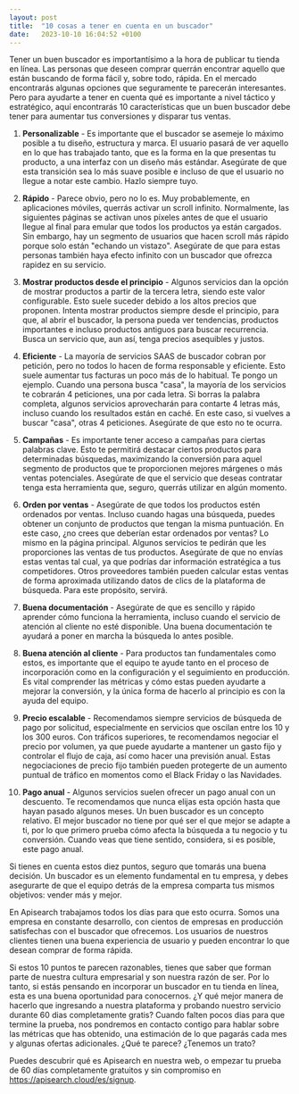 ```yaml
---
layout: post
title:  "10 cosas a tener en cuenta en un buscador"
date:   2023-10-10 16:04:52 +0100
---
```

Tener un buen buscador es importantísimo a la hora de publicar tu tienda en línea. Las personas que deseen comprar
querrán encontrar aquello que están buscando de forma fácil y, sobre todo, rápida. En el mercado encontrarás algunas
opciones que seguramente te parecerán interesantes. Pero para ayudarte a tener en cuenta qué es importante a nivel
táctico y estratégico, aquí encontrarás 10 características que un buen buscador debe tener para aumentar tus
conversiones y disparar tus ventas.

1. **Personalizable** - Es importante que el buscador se asemeje lo máximo posible a tu diseño, estructura y marca. El usuario
pasará de ver aquello en lo que has trabajado tanto, que es la forma en la que presentas tu producto, a una interfaz
con un diseño más estándar. Asegúrate de que esta transición sea lo más suave posible e incluso de que el usuario no
llegue a notar este cambio. Hazlo siempre tuyo.

1. **Rápido** - Parece obvio, pero no lo es. Muy probablemente, en aplicaciones móviles, querrás activar un scroll infinito.
Normalmente, las siguientes páginas se activan unos píxeles antes de que el usuario llegue al final para emular que
todos los productos ya están cargados. Sin embargo, hay un segmento de usuarios que hacen scroll más rápido porque solo
están "echando un vistazo". Asegúrate de que para estas personas también haya efecto infinito con un buscador que
ofrezca rapidez en su servicio.

1. **Mostrar productos desde el principio** - Algunos servicios dan la opción de mostrar productos a partir de la tercera
letra, siendo este valor configurable. Esto suele suceder debido a los altos precios que proponen. Intenta mostrar
productos siempre desde el principio, para que, al abrir el buscador, la persona pueda ver tendencias, productos
importantes e incluso productos antiguos para buscar recurrencia. Busca un servicio que, aun así, tenga precios
asequibles y justos.

1. **Eficiente** - La mayoría de servicios SAAS de buscador cobran por petición, pero no todos lo hacen de forma responsable
y eficiente. Esto suele aumentar tus facturas un poco más de lo habitual. Te pongo un ejemplo. Cuando una persona
busca "casa", la mayoría de los servicios te cobrarán 4 peticiones, una por cada letra. Si borras la palabra completa,
algunos servicios aprovecharán para contarte 4 letras más, incluso cuando los resultados están en caché. En este caso,
si vuelves a buscar "casa", otras 4 peticiones. Asegúrate de que esto no te ocurra.

1. **Campañas** - Es importante tener acceso a campañas para ciertas palabras clave. Esto te permitirá destacar ciertos
productos para determinadas búsquedas, maximizando la conversión para aquel segmento de productos que te proporcionen
mejores márgenes o más ventas potenciales. Asegúrate de que el servicio que deseas contratar tenga esta herramienta
que, seguro, querrás utilizar en algún momento.

1. **Orden por ventas** - Asegúrate de que todos los productos estén ordenados por ventas. Incluso cuando hagas una búsqueda,
puedes obtener un conjunto de productos que tengan la misma puntuación. En este caso, ¿no crees que deberían estar
ordenados por ventas? Lo mismo en la página principal. Algunos servicios te pedirán que les proporciones las ventas de
tus productos. Asegúrate de que no envías estas ventas tal cual, ya que podrías dar información estratégica a tus
competidores. Otros proveedores también pueden calcular estas ventas de forma aproximada utilizando datos de clics de
la plataforma de búsqueda. Para este propósito, servirá.

1. **Buena documentación** - Asegúrate de que es sencillo y rápido aprender cómo funciona la herramienta, incluso cuando el
servicio de atención al cliente no esté disponible. Una buena documentación te ayudará a poner en marcha la búsqueda lo
antes posible.

1. **Buena atención al cliente** - Para productos tan fundamentales como estos, es importante que el equipo te ayude tanto en
el proceso de incorporación como en la configuración y el seguimiento en producción. Es vital comprender las métricas y
cómo estas pueden ayudarte a mejorar la conversión, y la única forma de hacerlo al principio es con la ayuda del equipo.

1. **Precio escalable** - Recomendamos siempre servicios de búsqueda de pago por solicitud, especialmente en servicios que
oscilan entre los 10 y los 300 euros. Con tráficos superiores, te recomendamos negociar el precio por volumen, ya que
puede ayudarte a mantener un gasto fijo y controlar el flujo de caja, así como hacer una previsión anual. Estas
negociaciones de precio fijo también pueden protegerte de un aumento puntual de tráfico en momentos como el Black
Friday o las Navidades.

1. **Pago anual** - Algunos servicios suelen ofrecer un pago anual con un descuento. Te recomendamos que nunca elijas esta
opción hasta que hayan pasado algunos meses. Un buen buscador es un concepto relativo. El mejor buscador no tiene por
qué ser el que mejor se adapte a ti, por lo que primero prueba cómo afecta la búsqueda a tu negocio y tu conversión.
Cuando veas que tiene sentido, considera, si es posible, este pago anual.

Si tienes en cuenta estos diez puntos, seguro que tomarás una buena decisión. Un buscador es un elemento fundamental en
tu empresa, y debes asegurarte de que el equipo detrás de la empresa comparta tus mismos objetivos: vender más y mejor.

En Apisearch trabajamos todos los días para que esto ocurra. Somos una empresa en constante desarrollo, con cientos de
empresas en producción satisfechas con el buscador que ofrecemos. Los usuarios de nuestros clientes tienen una buena
experiencia de usuario y pueden encontrar lo que desean comprar de forma rápida.

Si estos 10 puntos te parecen razonables, tienes que saber que forman parte de nuestra cultura empresarial y son
nuestra razón de ser. Por lo tanto, si estás pensando en incorporar un buscador en tu tienda en línea, esta es una
buena oportunidad para conocernos. ¿Y qué mejor manera de hacerlo que ingresando a nuestra plataforma y probando
nuestro servicio durante 60 dias completamente gratis? Cuando falten pocos dias para que termine la prueba, nos
pondremos en contacto contigo para hablar sobre las métricas que has obtenido, una estimación de lo que pagarás cada
mes y algunas ofertas adicionales. ¿Qué te parece? ¿Tenemos un trato?

Puedes descubrir qué es Apisearch en nuestra web, o empezar tu prueba de 60 días completamente gratuitos y sin
compromiso en https://apisearch.cloud/es/signup.
